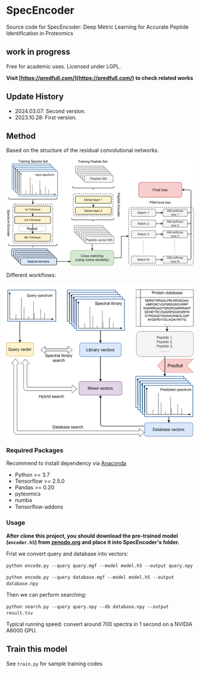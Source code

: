 # SpecEncoder

Source code for SpecEncoder: Deep Metric Learning for Accurate Peptide Identification in Proteomics

## __work in progress__

Free for academic uses. Licensed under LGPL.

__Visit [https://predfull.com/](https://predfull.com/) to check related works__

## Update History

* 2024.03.07: Second version.
* 2023.10.28: First version.

## Method

Based on the structure of the residual convolutional networks.

![model](imgs/model.png)

Different workflows:

![workflow](imgs/workflow.png)

### Required Packages

Recommend to install dependency via [Anaconda](https://www.anaconda.com/distribution/)

* Python >= 3.7
* Tensorflow >= 2.5.0
* Pandas >= 0.20
* pyteomics
* numba
* Tensorﬂow-addons

### Usage

__After clone this project, you should download the pre-trained model (`encoder.h5`) from [zenodo.org](https://zenodo.org/record/789847) and place it into SpecEncoder's folder.__

Frist we convert query and database into vectors:

`python encode.py --query query.mgf --model model.h5 --output query.npy`

`python encode.py --query database.mgf --model model.h5 --output database.npy`

Then we can perform searching:

`python search.py --query query.npy --db database.npy --output result.tsv`

Typical running speed: convert around 700 spectra in 1 second on a NVIDIA A6000 GPU.


## Train this model

See `train.py` for sample training codes
